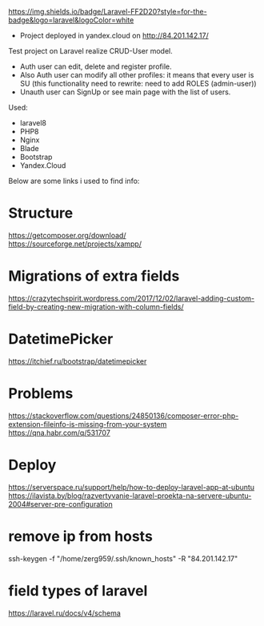https://img.shields.io/badge/Laravel-FF2D20?style=for-the-badge&logo=laravel&logoColor=white

- Project deployed in yandex.cloud on http://84.201.142.17/

Test project on Laravel realize CRUD-User model.
- Auth user can edit, delete and register profile.
- Also Auth user can modify all other profiles: it means that every user is SU (this functionality need to rewrite: need to add ROLES (admin-user))
- Unauth user can SignUp or see main page with the list of users.


Used:
- laravel8
- PHP8
- Nginx
- Blade
- Bootstrap
- Yandex.Cloud


Below are some links i used to find info:
# Structure
https://getcomposer.org/download/
https://sourceforge.net/projects/xampp/
# Migrations of extra fields
https://crazytechspirit.wordpress.com/2017/12/02/laravel-adding-custom-field-by-creating-new-migration-with-column-fields/

# DatetimePicker
https://itchief.ru/bootstrap/datetimepicker

# Problems
https://stackoverflow.com/questions/24850136/composer-error-php-extension-fileinfo-is-missing-from-your-system
https://qna.habr.com/q/531707

# Deploy
https://serverspace.ru/support/help/how-to-deploy-laravel-app-at-ubuntu
https://ilavista.by/blog/razvertyvanie-laravel-proekta-na-servere-ubuntu-2004#server-pre-configuration

# remove ip from hosts
ssh-keygen -f "/home/zerg959/.ssh/known_hosts" -R "84.201.142.17"

# field types of laravel
https://laravel.ru/docs/v4/schema
